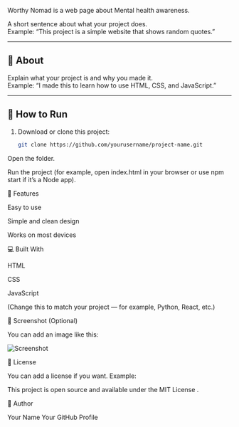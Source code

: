 Worthy Nomad is a web page about Mental health awareness.



A short sentence about what your project does.  
Example: “This project is a simple website that shows random quotes.”

---

## 📖 About

Explain what your project is and why you made it.  
Example: “I made this to learn how to use HTML, CSS, and JavaScript.”

---

## 🚀 How to Run

1. Download or clone this project:
   ```bash
   git clone https://github.com/yourusername/project-name.git
Open the folder.

Run the project (for example, open index.html in your browser or use npm start if it’s a Node app).

🧩 Features

Easy to use

Simple and clean design

Works on most devices

💻 Built With

HTML

CSS

JavaScript

(Change this to match your project — for example, Python, React, etc.)

📸 Screenshot (Optional)

You can add an image like this:

![Screenshot](screenshot.png)

🪪 License

You can add a license if you want.
Example:

This project is open source and available under the MIT License
.

👋 Author

Your Name
Your GitHub Profile

